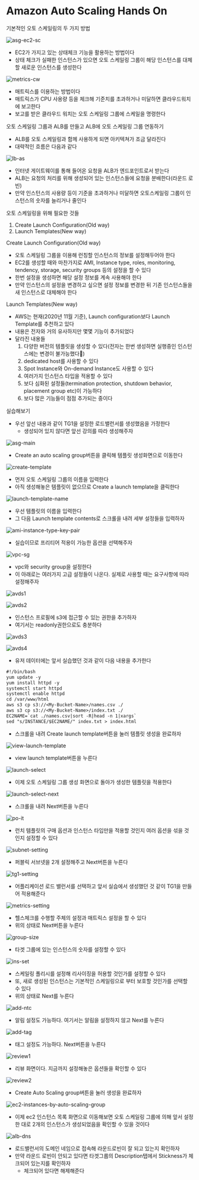 # Amazon Auto Scaling Hands On

기본적인 오토 스케일링의 두 가지 방법

![asg-ec2-sc](./img/asg-ec2-sc.png)
* EC2가 가지고 있는 상태체크 기능을 활용하는 방법이다
* 상태 체크가 실패한 인스턴스가 있으면 오토 스케일링 그룹이 해당 인스턴스를 대체할 새로운 인스턴스를 생성한다

![metrics-cw](./img/metrics-cw.png)
* 매트릭스를 이용하는 방법이다
* 매트릭스가 CPU 사용량 등을 체크해 기준치를 초과하거나 미달하면 클라우드워치에 보고한다
* 보고를 받은 클라우드 워치는 오토 스케일링 그룹에 스케일을 명령한다

오토 스케일링 그룹과 ALB를 만들고 ALB에 오토 스케일링 그룹 연동하기
* ALB를 오토 스케일링과 함께 사용하게 되면 아키텍쳐가 조금 달라진다
* 대략적인 흐름은 다음과 같다

![lb-as](./img/lb-as.png)
* 인터넷 게이트웨이를 통해 들어온 요청을 ALB가 엔드포인트로서 받는다
* ALB는 요청의 처리를 위해 생성되어 있는 인스턴스들에 요청을 분배한다(라운드 로빈)
* 만약 인스턴스의 사용량 등이 기준을 초과하거나 미달하면 오토스케일링 그룹이 인스턴스의 숫자를 늘리거나 줄인다

오토 스케일링을 위해 필요한 것들
1. Create Launch Configuration(Old way)
2. Launch Templates(New way)

Create Launch Configuration(Old way)
* 오토 스케일링 그룹을 이용해 런칭할 인스턴스의 정보를 설정해두어야 한다
* EC2를 생성할 때와 마찬가지로 AMI, Instance type, roles, monitoring, tendency, storage, security groups 등의 설정을 할 수 있다
* 한번 설정을 생성하면 해당 설정 정보를 계속 사용해야 한다
* 만약 인스턴스의 설정을 변경하고 싶으면 설정 정보를 변경한 뒤 기존 인스턴스들을 새 인스턴스로 대체해야 한다

Launch Templates(New way)
* AWS는 현재(2020년 11월 기준), Launch configuration보다 Launch Template를 추천하고 있다
* 내용은 전자와 거의 유사하지만 몇몇 기능이 추가되었다
* 달라진 내용들
  1. 다양한 버전의 템플릿을 생성할 수 있다(전자는 한번 생성하면 실행중인 인스턴스에는 변경이 불가능했다)
  2. dedicated host를 사용할 수 있다
  3. Spot Instance와 On-demand Instance도 사용할 수 있다
  4. 여러가지 인스턴스 타입을 적용할 수 있다
  5. 보다 심화된 설정들(termination protection, shutdown behavior, placement group etc)이 가능하다
  6. 보다 많은 기능들이 점점 추가되는 중이다

실습해보기
* 우선 앞선 내용과 같이 TG1을 설정한 로드밸런서를 생성했음을 가정한다 
  - 생성되어 있지 않다면 앞선 강의를 따라 생성해주자

![asg-main](./img/asg-main.png)
* Create an auto scaling group버튼을 클릭해 템플릿 생성화면으로 이동한다

![create-template](./img/cr-tpl.png)
* 먼저 오토 스케일링 그룹의 이름을 입력한다
* 아직 생성해놓은 템플릿이 없으므로 Create a launch template을 클릭한다

![launch-template-name](./img/ltpl-name.png)
* 우선 템플릿의 이름을 입력한다
* 그 다음 Launch template contents로 스크롤을 내려 세부 설정들을 입력하자

![ami-instance-type-key-pair](./img/ami-it-kp.png)
* 실습이므로 프리티어 적용이 가능한 옵션을 선택해주자

![vpc-sg](./img/vpc-sg.png)
* vpc와 security group을 설정한다
* 이 아래로는 여러가지 고급 설정들이 나온다. 실제로 사용할 때는 요구사항에 따라 설정해주자

![avds1](./img/avds1.png)

![avds2](./img/avds2.png)
* 인스턴스 프로필에 s3에 접근할 수 있는 권한을 추가하자
* 여기서는 readonly권한으로도 충분하다

![avds3](./img/avds3.png)

![avds4](./img/avds4.png)
* 유저 데이터에는 앞서 실습했던 것과 같이 다음 내용을 추가한다

```txt
#!/bin/bash
yum update -y
yum install httpd -y
systemctl start httpd
systemctl enable httpd
cd /var/www/html
aws s3 cp s3://<My-Bucket-Name>/names.csv ./
aws s3 cp s3://<My-Bucket-Name>/index.txt ./
EC2NAME=`cat ./names.csv|sort -R|head -n 1|xargs`
sed "s/INSTANCE/$EC2NAME/" index.txt > index.html
```

* 스크롤을 내려 Create launch template버튼을 눌러 템플릿 생성을 완료하자

![view-launch-template](./img/view-ltpl.png)
* view launch template버튼을 누른다

![launch-select](./img/lt-select.png)
* 이제 오토 스케일링 그룹 생성 화면으로 돌아가 생성한 템플릿을 적용한다

![launch-select-next](./img/lt-select-next.png)
* 스크롤을 내려 Next버튼을 누른다

![po-it](./img/tpl-spot.png)
* 런치 템플릿의 구매 옵션과 인스턴스 타입만을 적용할 것인지 여러 옵션을 섞을 것인지 설정할 수 있다

![subnet-setting](./img/subnet-st.png)
* 퍼블릭 서브넷을 2개 설정해주고 Next버튼을 누른다

![tg1-setting](./img/tg1-st.png)
* 어플리케이션 로드 밸런서를 선택하고 앞서 실습에서 생성했던 것 같이 TG1을 만들어 적용해준다

![metrics-setting](./img/metrics-st.png)
* 헬스체크를 수행할 주체의 설정과 매트릭스 설정을 할 수 있다
* 위의 상태로 Next버튼을 누른다

![group-size](./img/group-size.png)
* 타겟 그룹에 있는 인스턴스의 숫자를 설정할 수 있다

![ins-set](./img/ins-set.png)
* 스케일링 폴리시를 설정해 리사이징을 허용할 것인가를 설정할 수 있다
* 또, 새로 생성된 인스턴스는 기본적인 스케일링으로 부터 보호할 것인가를 선택할 수 있다
* 위의 상태로 Next를 누른다

![add-ntc](./img/add-ntc.png)
* 알림 설정도 가능하다. 여기서는 알림을 설정하지 않고 Next를 누른다

![add-tag](./img/add-tag.png)
* 태그 설정도 가능하다. Next버튼을 누른다

![review1](./img/rv1.png)
* 리뷰 화면이다. 지금까지 설정해놓은 옵션들을 확인할 수 있다

![review2](./img/rv2.png)
* Create Auto Scaling group버튼을 눌러 생성을 완료하자

![ec2-instances-by-auto-scaling-group](./img/ec2-ins-by-asg.png)
* 이제 ec2 인스턴스 목록 화면으로 이동해보면 오토 스케일링 그룹에 의해 앞서 설정한 대로 2개의 인스턴스가 생성되었음을 확인할 수 있을 것이다

![alb-dns](./img/alb-dns.png)
* 로드밸런서의 도메인 네임으로 접속해 라운드로빈이 잘 되고 있는지 확인하자
* 만약 라운드 로빈이 안되고 있다면 타겟그룹의 Description탭에서 Stickness가 체크되어 있는지를 확인하자
  - 체크되어 있다면 해제해준다
